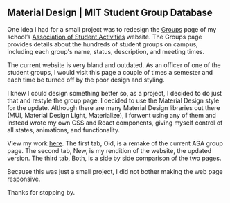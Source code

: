## Material Design | MIT Student Group Database

One idea I had for a small project was to redesign the [Groups](https://asa.mit.edu/groups/) page of my school’s [Association of Student Activities](https://asa.mit.edu/) website. The Groups page provides details about the hundreds of student groups on campus, including each group's name, status, description, and meeting times.

The current website is very bland and outdated. As an officer of one of the student groups, I would visit this page a couple of times a semester and each time be turned off by the poor design and styling.

I knew I could design something better so, as a project, I decided to do just that and restyle the group page. I decided to use the Material Design style for the update. Although there are many Material Design libraries out there (MUI, Material Design Light, Materialize), I forwent using any of them and instead wrote my own CSS and React components, giving myself control of all states, animations, and functionality.

View my work [here](https://tambamon.com/materialdb/). The first tab, Old, is a remake of the current ASA group page. The second tab, New, is my rendition of the website, the updated version. The third tab, Both, is a side by side comparison of the two pages.

Because this was just a small project, I did not bother making the web page responsive.

Thanks for stopping by.
